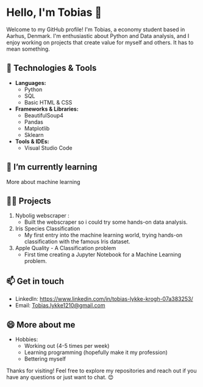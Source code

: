 # Hello, I'm Tobias 👋

Welcome to my GitHub profile! I'm Tobias, a economy student based in Aarhus, Denmark. I'm enthusiastic about Python and Data analysis, and I enjoy working on projects that
create value for myself and others. It has to mean something.

## 🔧 Technologies & Tools

- **Languages:**
    - Python
    - SQL
    - Basic HTML & CSS
- **Frameworks & Libraries:** 
    - BeautifulSoup4
    - Pandas
    - Matplotlib
    - Sklearn
- **Tools & IDEs:**
    - Visual Studio Code

## 🌱 I’m currently learning
More about machine learning

## 👨‍💻 Projects
1. Nybolig webscraper :
    - Built the webscraper so i could try some hands-on data analysis.
2. Iris Species Classification
    - My first entry into the machine learning world, trying hands-on classification with the famous Iris dataset.
3. Apple Quality - A Classification problem
    - First time creating a Jupyter Notebook for a Machine Learning problem. 

## 📫 Get in touch
- LinkedIn: https://www.linkedin.com/in/tobias-lykke-krogh-07a383253/
- Email: Tobias.lykke1210@gmail.com

## 😄 More about me 
- Hobbies:
    - Working out (4-5 times per week)
    - Learning programming (hopefully make it my profession)
    - Bettering myself

Thanks for visiting! Feel free to explore my repositories and reach out if you have any questions or just want to chat. 😊

